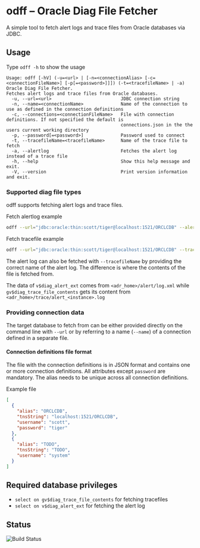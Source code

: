 # odff – Oracle Diag File Fetcher
A simple tool to fetch alert logs and trace files from Oracle databases via JDBC.

## Usage
Type `odff -h` to show the usage
```
Usage: odff [-hV] (-u=<url> | [-n=<connectionAlias> [-c=<connectionFileName>] [-p[=<password>]]]) (-t=<tracefileName> | -a)
Oracle Diag File Fetcher.
Fetches alert logs and trace files from Oracle databases.
  -u, --url=<url>                          JDBC connection string
  -n, --name=<connectionName>              Name of the connection to use as defined in the connection definitions
  -c, --connections=<connectionFileName>   File with connection definitions. If not specified the default is
                                           connections.json in the the users current working directory
  -p, --password[=<password>]              Password used to connect
  -t, --tracefileName=<tracefileName>      Name of the trace file to fetch
  -a, --alertlog                           Fetches the alert log instead of a trace file
  -h, --help                               Show this help message and exit.
  -V, --version                            Print version information and exit.
```

### Supported diag file types
odff supports fetching alert logs and trace files.

Fetch alertlog example
```bash
odff --url="jdbc:oracle:thin:scott/tiger@localhost:1521/ORCLCDB" --alertlog
```

Fetch tracefile example
```bash
odff --url="jdbc:oracle:thin:scott/tiger@localhost:1521/ORCLCDB" --tracefileName=ORCLCDB_ora_2932.trc
```

The alert log can also be fetched with `--tracefileName` by providing the correct name of the alert log. The difference
is where the contents of the file is fetched from.

The data of `v$diag_alert_ext` comes from `<adr_home>/alert/log.xml` while `gv$diag_trace_file_contents` gets its content
from `<adr_home>/trace/alert_<instance>.log`

### Providing connection data
The target database to fetch from can be either provided directly on the command line with `--url` or by referring to a
name (`--name`) of a connection defined in a separate file.

#### Connection definitions file format
The file with the connection definitions is in JSON format and contains one or more connection definitions. All attributes except `password`
are mandatory. The alias needs to be unique across all connection definitions.

Example file
```json
[
  {
    "alias": "ORCLCDB",
    "tnsString": "localhost:1521/ORCLCDB",
    "username": "scott",
    "password": "tiger"
  },
  {
    "alias": "TODO",
    "tnsString": "TODO",
    "username": "system"
  }
]
```

## Required database privileges
- `select on gv$diag_trace_file_contents` for fetching tracefiles
- `select on v$diag_alert_ext` for fetching the alert log

## Status
![Build Status](https://github.com/TAregger/odff/actions/workflows/maven.yml/badge.svg)
